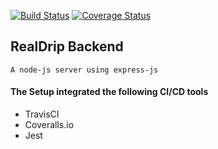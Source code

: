 [![Build Status](https://travis-ci.org/TREP-LABS/realdrip-backend.svg?branch=develop)](https://travis-ci.org/TREP-LABS/realdrip-backend)
[![Coverage Status](https://coveralls.io/repos/github/TREP-LABS/realdrip-backend/badge.svg)](https://coveralls.io/github/TREP-LABS/realdrip-backend)
## RealDrip Backend
`A node-js server using express-js
`
#### The Setup integrated the following CI/CD tools
 - TravisCI
 - Coveralls.io
 - Jest